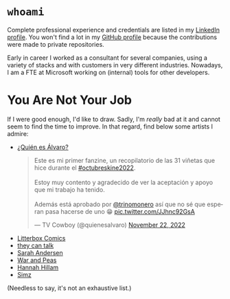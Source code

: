 # `whoami`

Complete professional experience and credentials are listed in my [LinkedIn profile](https://www.linkedin.com/in/hectormmiranda/).
You won't find a lot in my [GitHub profile](https://github.com/Hector-Miranda) because the contributions were made to private repositories.

Early in career I worked as a consultant for several companies, using a variety of stacks and with customers in very different industries.
Nowadays, I am a FTE at Microsoft working on (internal) tools for other developers.

# You Are Not Your Job

If I were good enough, I'd like to draw.
Sadly, I'm _really_ bad at it and cannot seem to find the time to improve.
In that regard, find below some artists I admire:

- [¿Quién es Álvaro?](https://www.instagram.com/quienesalvaro/)
  <blockquote class="twitter-tweet" data-dnt="true" data-theme="dark"><p lang="es" dir="ltr">Este es mi primer fanzine, un recopilatorio de las 31 viñetas que hice durante el <a href="https://twitter.com/hashtag/octubreskine2022?src=hash&amp;ref_src=twsrc%5Etfw">#octubreskine2022</a>. <br><br>Estoy muy contento y agradecido de ver la aceptación y apoyo que mi trabajo ha tenido. <br><br>Además está aprobado por <a href="https://twitter.com/trinomonero?ref_src=twsrc%5Etfw">@trinomonero</a> así que no sé que esperan pasa hacerse de uno 😁 <a href="https://t.co/JJhnc92GsA">pic.twitter.com/JJhnc92GsA</a></p>&mdash; TV Cowboy (@quienesalvaro) <a href="https://twitter.com/quienesalvaro/status/1595134287892066304?ref_src=twsrc%5Etfw">November 22, 2022</a></blockquote> <script async src="https://platform.twitter.com/widgets.js" charset="utf-8"></script>
- [Litterbox Comics](https://www.litterboxcomics.com/)
- [they can talk](https://theycantalk.com/)
- [Sarah Andersen](https://sarahcandersen.com/)
- [War and Peas](https://warandpeas.com/)
- [Hannah Hillam](https://hannahhillam.com/)
- [Simz](https://linktr.ee/simz.art)

(Needless to say, it's not an exhaustive list.)
